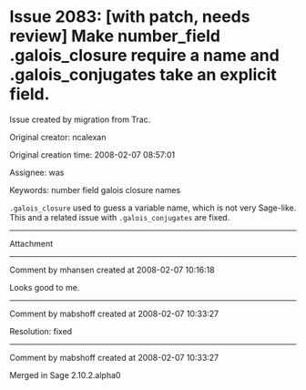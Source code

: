 # Issue 2083: [with patch, needs review] Make number_field .galois_closure require a name and .galois_conjugates take an explicit field.

Issue created by migration from Trac.

Original creator: ncalexan

Original creation time: 2008-02-07 08:57:01

Assignee: was

Keywords: number field galois closure names

`.galois_closure` used to guess a variable name, which is not very Sage-like.  This and a related issue with `.galois_conjugates` are fixed.


---

Attachment


---

Comment by mhansen created at 2008-02-07 10:16:18

Looks good to me.


---

Comment by mabshoff created at 2008-02-07 10:33:27

Resolution: fixed


---

Comment by mabshoff created at 2008-02-07 10:33:27

Merged in Sage 2.10.2.alpha0

